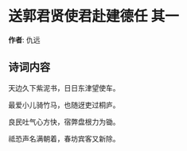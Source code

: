 # 送郭君贤使君赴建德任  其一

**作者**: 仇远

## 诗词内容

天边久下紫泥书，日日东津望使车。

最爱小儿骑竹马，也随迓吏过桐庐。

良民吐气心方快，宿弊盘根力为锄。

祗恐声名满朝着，春坊宾客又新除。

